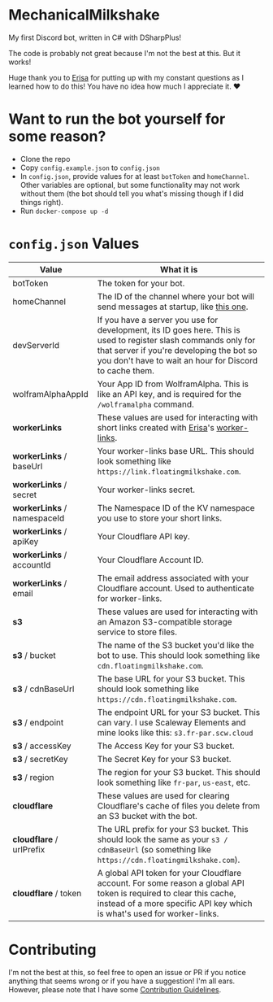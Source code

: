# MechanicalMilkshake
My first Discord bot, written in C# with DSharpPlus!

The code is probably not great because I'm not the best at this. But it works!

Huge thank you to [Erisa](https://github.com/Erisa) for putting up with my constant questions as I learned how to do this! You have no idea how much I appreciate it. ♥

# Want to run the bot yourself for some reason?
- Clone the repo
- Copy `config.example.json` to `config.json`
- In `config.json`, provide values for at least `botToken` and `homeChannel`. Other variables are optional, but some functionality may not work without them (the bot should tell you what's missing though if I did things right).
- Run `docker-compose up -d`

# `config.json` Values
| Value                           | What it is                                                                                                                                                                                                             |
| ------------------------------- | ---------------------------------------------------------------------------------------------------------------------------------------------------------------------------------------------------------------------- |
| botToken                        | The token for your bot.                                                                                                                                                                                                |
| homeChannel                     | The ID of the channel where your bot will send messages at startup, like [this one](https://cdn.floatingmilkshake.com/jug86QRj9E.png).                                                                                 |
| devServerId                     | If you have a server you use for development, its ID goes here. This is used to register slash commands only for that server if you're developing the bot so you don't have to wait an hour for Discord to cache them. |
| wolframAlphaAppId               | Your App ID from WolframAlpha. This is like an API key, and is required for the `/wolframalpha` command.                                                                                                               |
| **workerLinks**                 | These values are used for interacting with short links created with [Erisa](https://github.com/Erisa)'s [worker-links](https://github.com/Erisa/worker-links).                                                         |
| **workerLinks** / baseUrl       | Your worker-links base URL. This should look something like `https://link.floatingmilkshake.com`.                                                                                                                      |
| **workerLinks** / secret        | Your worker-links secret.                                                                                                                                                                                              |
| **workerLinks** / namespaceId   | The Namespace ID of the KV namespace you use to store your short links.                                                                                                                                                |
| **workerLinks** / apiKey        | Your Cloudflare API key.                                                                                                                                                                                               |
| **workerLinks** / accountId     | Your Cloudflare Account ID.                                                                                                                                                                                            |
| **workerLinks** / email         | The email address associated with your Cloudflare account. Used to authenticate for worker-links.                                                                                                                      |
| **s3**                          | These values are used for interacting with an Amazon S3-compatible storage service to store files.                                                                                                                     |
| **s3** / bucket                 | The name of the S3 bucket you'd like the bot to use. This should look something like `cdn.floatingmilkshake.com`.                                                                                                      |
| **s3** / cdnBaseUrl             | The base URL for your S3 bucket. This should look something like `https://cdn.floatingmilkshake.com`.                                                                                                                  |
| **s3** / endpoint               | The endpoint URL for your S3 bucket. This can vary. I use Scaleway Elements and mine looks like this: `s3.fr-par.scw.cloud`                                                                                            |
| **s3** / accessKey              | The Access Key for your S3 bucket.                                                                                                                                                                                     |
| **s3** / secretKey              | The Secret Key for your S3 bucket.                                                                                                                                                                                     |
| **s3** / region                 | The region for your S3 bucket. This should look something like `fr-par`, `us-east`, etc.                                                                                                                               |
| **cloudflare**                  | These values are used for clearing Cloudflare's cache of files you delete from an S3 bucket with the bot.                                                                                                              |
| **cloudflare** / urlPrefix      | The URL prefix for your S3 bucket. This should look the same as your `s3 / cdnBaseUrl` (so something like `https://cdn.floatingmilkshake.com`).                                                                        |
| **cloudflare** / token          | A global API token for your Cloudflare account. For some reason a global API token is required to clear this cache, instead of a more specific API key which is what's used for worker-links.                          |

# Contributing
I'm not the best at this, so feel free to open an issue or PR if you notice anything that seems wrong or if you have a suggestion! I'm all ears. However, please note that I have some [Contribution Guidelines](CONTRIBUTING.md).
